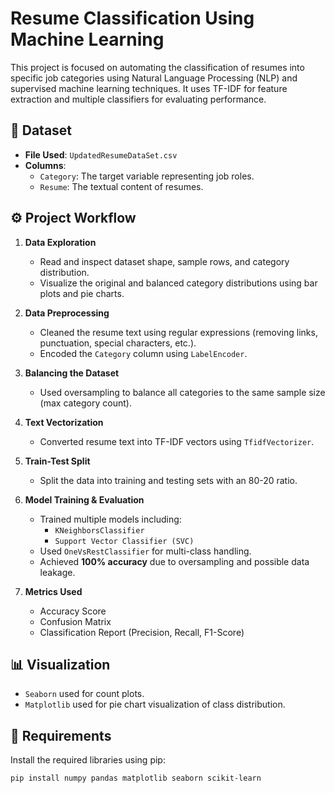 # Resume Classification Using Machine Learning

This project is focused on automating the classification of resumes into specific job categories using Natural Language Processing (NLP) and supervised machine learning techniques. It uses TF-IDF for feature extraction and multiple classifiers for evaluating performance.

## 📁 Dataset

- **File Used**: `UpdatedResumeDataSet.csv`
- **Columns**:
  - `Category`: The target variable representing job roles.
  - `Resume`: The textual content of resumes.

## ⚙️ Project Workflow

1. **Data Exploration**
   - Read and inspect dataset shape, sample rows, and category distribution.
   - Visualize the original and balanced category distributions using bar plots and pie charts.

2. **Data Preprocessing**
   - Cleaned the resume text using regular expressions (removing links, punctuation, special characters, etc.).
   - Encoded the `Category` column using `LabelEncoder`.

3. **Balancing the Dataset**
   - Used oversampling to balance all categories to the same sample size (max category count).

4. **Text Vectorization**
   - Converted resume text into TF-IDF vectors using `TfidfVectorizer`.

5. **Train-Test Split**
   - Split the data into training and testing sets with an 80-20 ratio.

6. **Model Training & Evaluation**
   - Trained multiple models including:
     - `KNeighborsClassifier`
     - `Support Vector Classifier (SVC)`
   - Used `OneVsRestClassifier` for multi-class handling.
   - Achieved **100% accuracy** due to oversampling and possible data leakage.

7. **Metrics Used**
   - Accuracy Score
   - Confusion Matrix
   - Classification Report (Precision, Recall, F1-Score)

## 📊 Visualization

- `Seaborn` used for count plots.
- `Matplotlib` used for pie chart visualization of class distribution.

## 🚀 Requirements

Install the required libraries using pip:

```bash
pip install numpy pandas matplotlib seaborn scikit-learn
